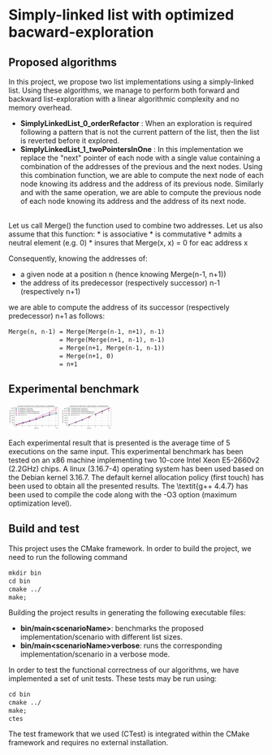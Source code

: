 # Simply-linked list with optimized bacward-exploration


## Proposed algorithms
In this project, we propose two list implementations using a simply-linked list.
Using these algorithms, we manage to perform both forward and backward list-exploration with a linear algorithmic complexity and no memory overhead.

* __SimplyLinkedList_0_orderRefactor__ :
When an exploration is required following a pattern that is not the current pattern of the list, then the list is reverted before it explored.
* __SimplyLinkedList_1_twoPointersInOne__ :
In this implementation we replace the "next" pointer of each node with a single value containing a combination of the addresses of the previous and the next nodes.
Using this combination function, we are able to compute the next node of each node knowing its address and the address of its previous node.
Similarly and with the same operation, we are able to compute the previous node of each node knowing its address and the address of its next node.
<br />
Let us call Merge() the function used to combine two addresses.
Let us also assume that this function:
  * is associative
  * is commutative
  * admits a neutral element (e.g. 0)
  * insures that Merge(x, x) = 0 for eac address x

  Consequently, knowing the addresses of:
  * a given node at a position n (hence knowing Merge(n-1, n+1))
  * the address of its predecessor (respectively successor) n-1 (respectively n+1)

  we are able to compute the address of its successor (respectively predecessor) n+1 as follows:
  ```
  Merge(n, n-1) = Merge(Merge(n-1, n+1), n-1)
                = Merge(Merge(n+1, n-1), n-1)
                = Merge(n+1, Merge(n-1, n-1))
                = Merge(n+1, 0)
                = n+1
  ```





## Experimental benchmark

<p float="left">
  <img src="/resource/benchmark_0_orderRefactor.png"    width="100" />
  <img src="/resource/benchmark_1_twoPointersInOne.png" width="100" /> 
</p>

Each experimental result that is presented is the average time of 5 executions on the same input.
This experimental benchmark has been tested on an x86 machine implementing two 10-core Intel Xeon E5-2660v2 (2.2GHz) chips.
A linux (3.16.7-4) operating system has been used based on the Debian kernel 3.16.7.
The default kernel allocation policy (first touch) has been used to obtain all the presented results.
The \textit{g++ 4.4.7} has been used to compile the code along with the -O3 option (maximum optimization level).

## Build and test
This project uses the CMake framework.
In order to build the project, we need to run the following command
```
mkdir bin
cd bin
cmake ../
make;
```

Building the project results in generating the following executable files:
* __bin/main\<scenarioName\>__: benchmarks the proposed implementation/scenario with different list sizes.
* __bin/main\<scenarioName\>verbose__: runs the corresponding implementation/scenario in a verbose mode.

In order to test the functional correctness of our algorithms, we have implemented a set of unit tests.
These tests may be run using:
```
cd bin
cmake ../
make;
ctes
```
The test framework that we used (CTest) is integrated within the CMake framework and requires no external installation.